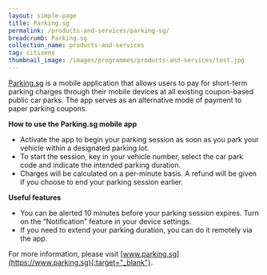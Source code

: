```yaml
---
layout: simple-page
title: Parking.sg
permalink: /products-and-services/parking-sg/
breadcrumb: Parking.sg
collection_name: products-and-services
tag: citizens
thumbnail_image: /images/programmes/products-and-services/test.jpg
---
```


[Parking.sg](https://www.parking.sg) is a mobile application that allows users to pay for short-term parking charges through their mobile devices at all existing coupon-based public car parks. The app serves as an alternative mode of payment to paper parking coupons.
 
**How to use the Parking.sg mobile app**
* Activate the app to begin your parking session as soon as you park your vehicle within a designated parking lot.
* To start the session, key in your vehicle number, select the car park code and indicate the intended parking duration.
* Charges will be calculated on a per-minute basis. A refund will be given if you choose to end your parking session earlier.

**Useful features**
* You can be alerted 10 minutes before your parking session expires. Turn on the “Notification” feature in your device settings.
* If you need to extend your parking duration, you can do it remotely via the app.

For more information, please visit [www.parking.sg](https://www.parking.sg){:target="_blank"}.

